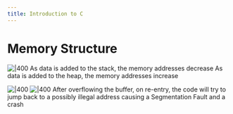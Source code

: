 ```yaml
---
title: Introduction to C
---
```

# Memory Structure

![|400](notes/Uni%20Content/Software%20Security/Images/Pasted%20image%2020230221185052.png)
As data is added to the stack, the memory addresses decrease
As data is added to the heap, the memory addresses increase

![|400](notes/Uni%20Content/Software%20Security/Images/Pasted%20image%2020230221185232.png)
![|400](notes/Uni%20Content/Software%20Security/Images/Pasted%20image%2020230221185315.png)
After overflowing the buffer, on re-entry, the code will try to jump back to a possibly illegal address causing a Segmentation Fault and a crash